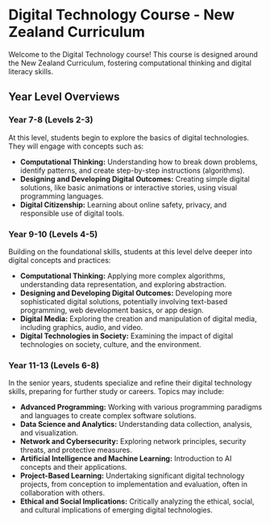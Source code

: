 # Digital Technology Course - New Zealand Curriculum

Welcome to the Digital Technology course! This course is designed around the New Zealand Curriculum, fostering computational thinking and digital literacy skills.

## Year Level Overviews

### Year 7-8 (Levels 2-3)
At this level, students begin to explore the basics of digital technologies. They will engage with concepts such as:
*   **Computational Thinking:** Understanding how to break down problems, identify patterns, and create step-by-step instructions (algorithms).
*   **Designing and Developing Digital Outcomes:** Creating simple digital solutions, like basic animations or interactive stories, using visual programming languages.
*   **Digital Citizenship:** Learning about online safety, privacy, and responsible use of digital tools.

### Year 9-10 (Levels 4-5)
Building on the foundational skills, students at this level delve deeper into digital concepts and practices:
*   **Computational Thinking:** Applying more complex algorithms, understanding data representation, and exploring abstraction.
*   **Designing and Developing Digital Outcomes:** Developing more sophisticated digital solutions, potentially involving text-based programming, web development basics, or app design.
*   **Digital Media:** Exploring the creation and manipulation of digital media, including graphics, audio, and video.
*   **Digital Technologies in Society:** Examining the impact of digital technologies on society, culture, and the environment.

### Year 11-13 (Levels 6-8)
In the senior years, students specialize and refine their digital technology skills, preparing for further study or careers. Topics may include:
*   **Advanced Programming:** Working with various programming paradigms and languages to create complex software solutions.
*   **Data Science and Analytics:** Understanding data collection, analysis, and visualization.
*   **Network and Cybersecurity:** Exploring network principles, security threats, and protective measures.
*   **Artificial Intelligence and Machine Learning:** Introduction to AI concepts and their applications.
*   **Project-Based Learning:** Undertaking significant digital technology projects, from conception to implementation and evaluation, often in collaboration with others.
*   **Ethical and Social Implications:** Critically analyzing the ethical, social, and cultural implications of emerging digital technologies.
